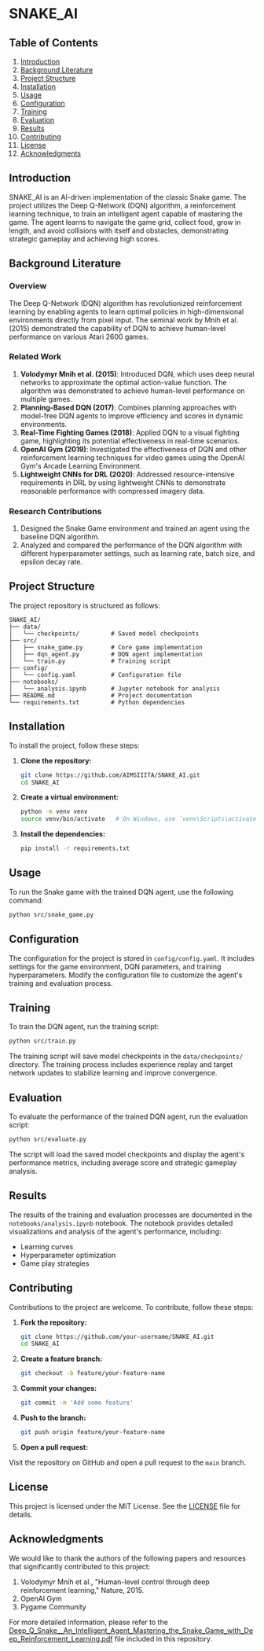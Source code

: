 # SNAKE_AI

## Table of Contents

1. [Introduction](#introduction)
2. [Background Literature](#background-literature)
3. [Project Structure](#project-structure)
4. [Installation](#installation)
5. [Usage](#usage)
6. [Configuration](#configuration)
7. [Training](#training)
8. [Evaluation](#evaluation)
9. [Results](#results)
10. [Contributing](#contributing)
11. [License](#license)
12. [Acknowledgments](#acknowledgments)

## Introduction

SNAKE_AI is an AI-driven implementation of the classic Snake game. The project utilizes the Deep Q-Network (DQN) algorithm, a reinforcement learning technique, to train an intelligent agent capable of mastering the game. The agent learns to navigate the game grid, collect food, grow in length, and avoid collisions with itself and obstacles, demonstrating strategic gameplay and achieving high scores.

## Background Literature

### Overview

The Deep Q-Network (DQN) algorithm has revolutionized reinforcement learning by enabling agents to learn optimal policies in high-dimensional environments directly from pixel input. The seminal work by Mnih et al. (2015) demonstrated the capability of DQN to achieve human-level performance on various Atari 2600 games.

### Related Work

1. **Volodymyr Mnih et al. (2015)**: Introduced DQN, which uses deep neural networks to approximate the optimal action-value function. The algorithm was demonstrated to achieve human-level performance on multiple games.
2. **Planning-Based DQN (2017)**: Combines planning approaches with model-free DQN agents to improve efficiency and scores in dynamic environments.
3. **Real-Time Fighting Games (2018)**: Applied DQN to a visual fighting game, highlighting its potential effectiveness in real-time scenarios.
4. **OpenAI Gym (2019)**: Investigated the effectiveness of DQN and other reinforcement learning techniques for video games using the OpenAI Gym's Arcade Learning Environment.
5. **Lightweight CNNs for DRL (2020)**: Addressed resource-intensive requirements in DRL by using lightweight CNNs to demonstrate reasonable performance with compressed imagery data.

### Research Contributions

1. Designed the Snake Game environment and trained an agent using the baseline DQN algorithm.
2. Analyzed and compared the performance of the DQN algorithm with different hyperparameter settings, such as learning rate, batch size, and epsilon decay rate.

## Project Structure

The project repository is structured as follows:

```
SNAKE_AI/
├── data/
│   └── checkpoints/         # Saved model checkpoints
├── src/
│   ├── snake_game.py        # Core game implementation
│   ├── dqn_agent.py         # DQN agent implementation
│   └── train.py             # Training script
├── config/
│   └── config.yaml          # Configuration file
├── notebooks/
│   └── analysis.ipynb       # Jupyter notebook for analysis
├── README.md                # Project documentation
└── requirements.txt         # Python dependencies
```

## Installation

To install the project, follow these steps:

1. **Clone the repository:**
   ```sh
   git clone https://github.com/AIMSIIITA/SNAKE_AI.git
   cd SNAKE_AI
   ```

2. **Create a virtual environment:**
   ```sh
   python -m venv venv
   source venv/bin/activate   # On Windows, use `venv\Scripts\activate`
   ```

3. **Install the dependencies:**
   ```sh
   pip install -r requirements.txt
   ```

## Usage

To run the Snake game with the trained DQN agent, use the following command:

```sh
python src/snake_game.py
```

## Configuration

The configuration for the project is stored in `config/config.yaml`. It includes settings for the game environment, DQN parameters, and training hyperparameters. Modify the configuration file to customize the agent's training and evaluation process.

## Training

To train the DQN agent, run the training script:

```sh
python src/train.py
```

The training script will save model checkpoints in the `data/checkpoints/` directory. The training process includes experience replay and target network updates to stabilize learning and improve convergence.

## Evaluation

To evaluate the performance of the trained DQN agent, run the evaluation script:

```sh
python src/evaluate.py
```

The script will load the saved model checkpoints and display the agent's performance metrics, including average score and strategic gameplay analysis.

## Results

The results of the training and evaluation processes are documented in the `notebooks/analysis.ipynb` notebook. The notebook provides detailed visualizations and analysis of the agent's performance, including:

- Learning curves
- Hyperparameter optimization
- Game play strategies

## Contributing

Contributions to the project are welcome. To contribute, follow these steps:

1. **Fork the repository:**
   ```sh
   git clone https://github.com/your-username/SNAKE_AI.git
   cd SNAKE_AI
   ```

2. **Create a feature branch:**
   ```sh
   git checkout -b feature/your-feature-name
   ```

3. **Commit your changes:**
   ```sh
   git commit -m 'Add some feature'
   ```

4. **Push to the branch:**
   ```sh
   git push origin feature/your-feature-name
   ```

5. **Open a pull request:**

Visit the repository on GitHub and open a pull request to the `main` branch.

## License

This project is licensed under the MIT License. See the [LICENSE](LICENSE) file for details.

## Acknowledgments

We would like to thank the authors of the following papers and resources that significantly contributed to this project:

1. Volodymyr Mnih et al., "Human-level control through deep reinforcement learning," Nature, 2015.
2. OpenAI Gym
3. Pygame Community

For more detailed information, please refer to the [Deep_Q_Snake__An_Intelligent_Agent_Mastering_the_Snake_Game_with_Deep_Reinforcement_Learning.pdf](./Deep_Q_Snake__An_Intelligent_Agent_Mastering_the_Snake_Game_with_Deep_Reinforcement_Learning.pdf) file included in this repository.
